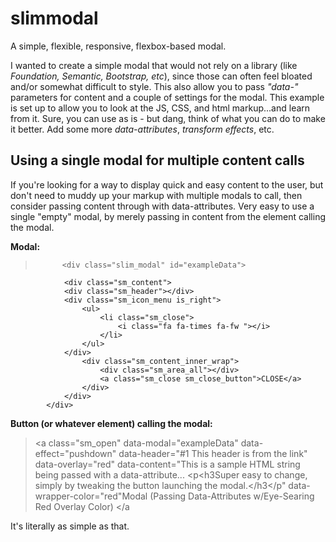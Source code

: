 # slimmodal
A simple, flexible, responsive, flexbox-based modal. 

I wanted to create a simple modal that would not rely on a library (like <em>Foundation, Semantic, Bootstrap, etc</em>), since those can often feel bloated and/or somewhat difficult to style. This also allow you to pass <em>"data-"</em> parameters for content and a couple of settings for the modal. This example is set up to allow you to look at the JS, CSS, and html markup...and learn from it. Sure, you can use as is - but dang, think of what you can do to make it better. Add some more <em>data-attributes</em>, <em>transform effects</em>, etc.

## Using a single modal for multiple content calls
If you're looking for a way to display quick and easy content to the user, but don't need to muddy up your markup with multiple modals to call, then consider passing content through with data-attributes. Very easy to use a single "empty" modal, by merely passing in content from the element calling the modal. 

**Modal:**

> 			<div class="slim_modal" id="exampleData">
				<div class="sm_content">
				<div class="sm_header"></div>
				<div class="sm_icon_menu is_right">
					<ul>
						<li class="sm_close">
                        	<i class="fa fa-times fa-fw "></i>
                        </li>
					</ul>
				</div>
					<div class="sm_content_inner_wrap">
						<div class="sm_area_all"></div>
						<a class="sm_close sm_close_button">CLOSE</a>
					</div>
				</div>
			</div>

**Button (or whatever element) calling the modal:**

> <a class="sm_open" 
	data-modal="exampleData" 
	data-effect="pushdown" 
	data-header="#1 This header is from the link" 
	data-overlay="red"
	data-content="This is a sample HTML string being passed with a data-attribute... <p<h3Super easy to change, simply by tweaking the button launching the modal.</h3</p" 
	data-wrapper-color="red"Modal (Passing Data-Attributes w/Eye-Searing Red Overlay Color)
</a

It's literally as simple as that.
